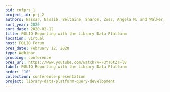 ```yaml
---
pid: cnfprs_1
project_id: prj_2
authors: Nassar, Nassib, Beltaine, Sharon, Zoss, Angela M. and Walker, Kevin
sort_year: 2020
sort_date: 2020-02-12
title: FOLIO Reporting with the Library Data Platform
location: virtual
host: FOLIO Forum
pres_date: February 12, 2020
type: Webinar
grouping: conference
pres_url: https://www.youtube.com/watch?v=F3YT6tZTFl8
label: FOLIO Reporting with the Library Data Platform
order: '10'
collection: conference-presentation
project: library-data-platform-query-development
---
```

